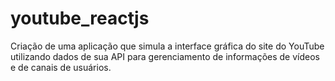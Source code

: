 # youtube_reactjs
Criação de uma aplicação que simula a interface gráfica do site do YouTube utilizando dados de sua API para gerenciamento de informações de vídeos e de canais de usuários.
